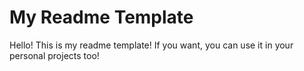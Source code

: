 # My Readme Template

Hello! This is my readme template!
If you want, you can use it in your personal projects too!

